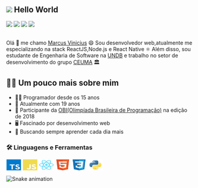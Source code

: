 ## <img src="https://media.giphy.com/media/hvRJCLFzcasrR4ia7z/giphy.gif" width="25px"> Hello World

<div> 
  <a href="https://www.instagram.com/euvinicius.br/" target="_blank"><img src="https://img.shields.io/badge/-Instagram-5d52cb?style=for-the-badge&logo=instagram&logoColor=white" target="_blank"></a>
 <a href="https://discord.com/users/Marcus Vinicius#9740" target="_blank"><img src="https://img.shields.io/badge/Discord-7289DA?style=for-the-badge&logo=discord&logoColor=white" target="_blank"></a> 
  <a href = "mailto:dev.mvsc@gmail.com"><img src="https://img.shields.io/badge/-Gmail-d00000?style=for-the-badge&logo=gmail&logoColor=white" target="_blank"></a>
  <a href="https://www.linkedin.com/in/marcus-vinicius-silva-costa-6098911a4/" target="_blank">
    <img src="https://img.shields.io/badge/-LinkedIn-%230077B5?style=for-the-badge&logo=linkedin&logoColor=white" target="_blank">
  </a> 
</div>
&nbsp;

Olá 🖖 me chamo [Marcus Vinicius](https://www.linkedin.com/in/marcus-vinicius-silva-costa-6098911a4/) 😄 Sou desenvolvedor web,atualmente me especializando na stack ReactJS,Node.js e React Native ⚛️ Além disso, sou estudante de Engenharia de Software na [UNDB](https://www.undb.edu.br/) e trabalho no setor de desenvolvimento do grupo [CEUMA](https://www.extranet.ceuma.br/hotsite/) 🏛️


## 👨‍🚀 Um pouco mais sobre mim
- 👨‍💻 Programador desde os 15 anos
- 🧑 Atualmente com 19 anos
- 🥇 Participante da [OBI(Olimpíada Brasileira de Programação)](https://olimpiada.ic.unicamp.br/) na edição de 2018
- 🖥️ Fascinado por desenvolvimento web
- 🚀 Buscando sempre aprender cada dia mais


### 🛠️ Linguagens e Ferramentas  
<div style="display: inline_block">
  <img align="center" alt="Vinicius-Ts" height="30" width="40" src="https://raw.githubusercontent.com/devicons/devicon/master/icons/typescript/typescript-plain.svg">
  <img align="center" alt="Vinicius-Js" height="30" width="40" src="https://raw.githubusercontent.com/devicons/devicon/master/icons/javascript/javascript-plain.svg">

  <img align="center" alt="Rafa-React" height="30" width="40" src="https://raw.githubusercontent.com/devicons/devicon/master/icons/react/react-original.svg">
  <img align="center" alt="Rafa-HTML" height="30" width="40" src="https://raw.githubusercontent.com/devicons/devicon/master/icons/html5/html5-original.svg">
  <img align="center" alt="Rafa-CSS" height="30" width="40" src="https://raw.githubusercontent.com/devicons/devicon/master/icons/css3/css3-original.svg">
  <img align="center" alt="Rafa-Python" height="30" width="40" src="https://raw.githubusercontent.com/devicons/devicon/master/icons/python/python-original.svg">
</div>

![Snake animation](https://github.com/dev-viniciuss/dev-viniciuss/blob/output/github-contribution-grid-snake.svg)
